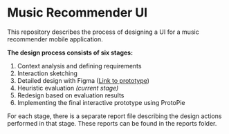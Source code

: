 # Music Recommender UI
This repository describes the process of designing a UI for a music recommender mobile application.

**The design process consists of six stages:**
1. Context analysis and defining requirements
2. Interaction sketching
3. Detailed design with Figma ([Link to prototype](https://www.figma.com/proto/oyiZesm8i5ul5yB6vLFzN8/MusicRecommender?node-id=0-1&t=a72PxcyQ8r1DUJSS-1))
4. Heuristic evaluation _(current stage)_
5. Redesign based on evaluation results
6. Implementing the final interactive prototype using ProtoPie

For each stage, there is a separate report file describing the design actions performed in that stage. These reports can be found in the reports folder.
